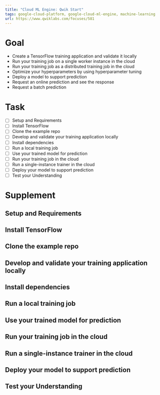 ```yaml
---
title: "Cloud ML Engine: Qwik Start"
tags: google-cloud-platform, google-cloud-ml-engine, machine-learning
url: https://www.qwiklabs.com/focuses/581
---
```


# Goal
- Create a TensorFlow training application and validate it locally
- Run your training job on a single worker instance in the cloud
- Run your training job as a distributed training job in the cloud
- Optimize your hyperparameters by using hyperparameter tuning
- Deploy a model to support prediction
- Request an online prediction and see the response
- Request a batch prediction

# Task
- [ ] Setup and Requirements
- [ ] Install TensorFlow
- [ ] Clone the example repo
- [ ] Develop and validate your training application locally
- [ ] Install dependencies
- [ ] Run a local training job
- [ ] Use your trained model for prediction
- [ ] Run your training job in the cloud
- [ ] Run a single-instance trainer in the cloud
- [ ] Deploy your model to support prediction
- [ ] Test your Understanding

# Supplement
## Setup and Requirements
## Install TensorFlow
## Clone the example repo
## Develop and validate your training application locally
## Install dependencies
## Run a local training job
## Use your trained model for prediction
## Run your training job in the cloud
## Run a single-instance trainer in the cloud
## Deploy your model to support prediction
## Test your Understanding
